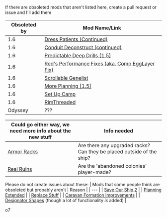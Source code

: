 If there are obsoleted mods that aren't listed here, create a pull request or issue and I'll add them

| Obsoleted by | Mod Name/Link |
| --- | --- |
| 1.6 | [Dress Patients (Continued)](https://steamcommunity.com/sharedfiles/filedetails/?id=2877763074) |
| 1.6 | [Conduit Deconstruct (continued)](https://steamcommunity.com/sharedfiles/filedetails/?id=3229402412) |
| 1.6 | [Predictable Deep Drills (1.5)](https://steamcommunity.com/sharedfiles/filedetails/?id=3235029356) |
| 1.6 | [Red's Performance Fixes (aka. Comp EggLayer Fix)](https://steamcommunity.com/sharedfiles/filedetails/?id=3343465955) |
| 1.6 | [Scrollable Genelist](https://steamcommunity.com/sharedfiles/filedetails/?id=3453246011) |
| 1.6 | [More Planning [1.5]](https://steamcommunity.com/sharedfiles/filedetails/?id=2551225702) |
| 1.6 | [Set Up Camp](https://steamcommunity.com/sharedfiles/filedetails/?id=3234938357)|
| 1.6 | [RimThreaded](https://steamcommunity.com/sharedfiles/filedetails/?id=2222907981) |
| Odyssey | ??? |

| Could go either way, we need more info about the new stuff | Info needed |
| --- | --- |
| [Armor Racks](https://steamcommunity.com/sharedfiles/filedetails/?id=1875828205) | Are there any upgraded racks? Can they be placed outside of the ship? |
| [Real Ruins](https://steamcommunity.com/sharedfiles/filedetails/?id=1552146295) | Are the 'abandoned colonies' player-made? |

Please do not create issues about these:
| Mods that some people think are obsoleted but probably aren't | Reason |
| --- |
| [Save Our Ship 2](https://steamcommunity.com/sharedfiles/filedetails/?id=1909914131) |
| [Planning Extended](https://steamcommunity.com/sharedfiles/filedetails/?id=2877392159) |
| [Replace Stuff](https://steamcommunity.com/sharedfiles/filedetails/?id=1372003680) |
| [Caravan Formation Improvements](https://steamcommunity.com/sharedfiles/filedetails/?id=2927335733) |
| [Designator Shapes](https://steamcommunity.com/sharedfiles/filedetails/?id=1235181370) (though a lot of functionality *is* added) |

o7
